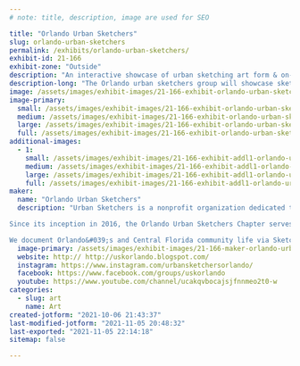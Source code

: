 ```yaml
---
# note: title, description, image are used for SEO

title: "Orlando Urban Sketchers"
slug: orlando-urban-sketchers
permalink: /exhibits/orlando-urban-sketchers/
exhibit-id: 21-166
exhibit-zone: "Outside"
description: "An interactive showcase of urban sketching art form & on-location drawing of Orlando Makers stories."
description-long: "The Orlando urban sketchers group will showcase sketchbooks art and invite the Makers Faire visitors to experience on-hand drawing at our booth. The USk Orlando group members will scout the event grounds to document in sketch reportage stories they observe of the Makers&#039; displays and activities."
image: /assets/images/exhibit-images/21-166-exhibit-orlando-urban-sketchers-43-reduced-by-50-3589-large.jpg
image-primary: 
  small: /assets/images/exhibit-images/21-166-exhibit-orlando-urban-sketchers-43-reduced-by-50-3589-small.jpg
  medium: /assets/images/exhibit-images/21-166-exhibit-orlando-urban-sketchers-43-reduced-by-50-3589-medium.jpg
  large: /assets/images/exhibit-images/21-166-exhibit-orlando-urban-sketchers-43-reduced-by-50-3589-large.jpg
  full: /assets/images/exhibit-images/21-166-exhibit-orlando-urban-sketchers-43-reduced-by-50-3589-full.jpg
additional-images: 
  - 1:
    small: /assets/images/exhibit-images/21-166-exhibit-addl1-orlando-urban-sketchers-reduced-by-75-small.jpg
    medium: /assets/images/exhibit-images/21-166-exhibit-addl1-orlando-urban-sketchers-reduced-by-75-medium.jpg
    large: /assets/images/exhibit-images/21-166-exhibit-addl1-orlando-urban-sketchers-reduced-by-75-large.jpg
    full: /assets/images/exhibit-images/21-166-exhibit-addl1-orlando-urban-sketchers-reduced-by-75-full.jpg
maker: 
  name: "Orlando Urban Sketchers"
  description: "Urban Sketchers is a nonprofit organization dedicated to raising the artistic, storytelling, and educational value of location drawing, promoting its practice, and connecting people around the world who draw on location where they live and travel. We aim to show the world, one drawing at a time.

Since its inception in 2016, the Orlando Urban Sketchers Chapter serves the Central Florida community by offering on-location monthly sketching meetups and hosting urban sketching workshops and demos. We interact and engage with local organizations, showcasing urban sketching art and supporting young artists&#039; education.

We document Orlando&#039;s and Central Florida community life via Sketch-Reportage art form and share our stories with the world, One Drawing at a Time.     "
  image-primary: /assets/images/exhibit-images/21-166-maker-orlando-urban-sketchers-reduced-by-50-medium.jpg
  website: http:// http://uskorlando.blogspot.com/
  instagram: https://www.instagram.com/urbansketchersorlando/
  facebook: https://www.facebook.com/groups/uskorlando
  youtube: https://www.youtube.com/channel/ucakqvbocajsjfnnmeo2t0-w
categories: 
  - slug: art
    name: Art
created-jotform: "2021-10-06 21:43:37"
last-modified-jotform: "2021-11-05 20:48:32"
last-exported: "2021-11-05 22:14:18"
sitemap: false

---
```

